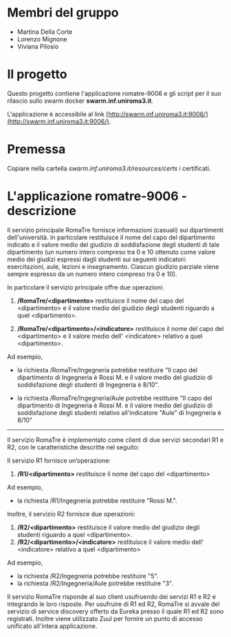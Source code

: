 # Membri del gruppo
* Martina Della Corte
* Lorenzo Mignone
* Viviana Pilosio

# Il progetto
Questo progetto contiene l'applicazione romatre-9006
e gli script per il suo rilascio sullo swarm docker **swarm.inf.uniroma3.it**. 

 L'applicazione è accessibile al link [http://swarm.inf.uniroma3.it:9006/](http://swarm.inf.uniroma3.it:9006/). 
 
# Premessa
Copiare nella cartella *swarm.inf.uniroma3.it/resources/certs* i certificati. 

# L'applicazione romatre-9006 - descrizione
Il servizio principale RomaTre fornisce informazioni (casuali) sui dipartimenti dell'università.
In particolare restituisce il nome del capo del dipartimento indicato e il valore medio del giudizio di soddisfazione degli studenti di tale dipartimento (un numero intero compreso tra 0 e 10 ottenuto come valore medio dei giudizi espressi dagli studenti sui seguenti indicatori: esercitazioni, aule, lezioni e insegnamento. Ciascun giudizio parziale viene sempre espresso da un numero intero compreso tra 0 e 10).

In particolare il servizio principale offre due operazioni:
 
1. **/RomaTre/&lt;dipartimento>** restituisce il nome del capo del &lt;dipartimento> e il valore medio del giudizio degli studenti riguardo a quel &lt;dipartimento>.

2. **/RomaTre/&lt;dipartimento>/&lt;indicatore>** restituisce il nome del capo del &lt;dipartimento> e il valore medio dell' &lt;indicatore> relativo a quel &lt;dipartimento>.

Ad esempio,

* la richiesta /RomaTre/Ingegneria potrebbe restituire "Il capo del dipartimento di Ingegneria è Rossi M. e il valore medio del giudizio di soddisfazione degli studenti di Ingegneria è 8/10".

* la richiesta /RomaTre/Ingegneria/Aule potrebbe restituire "Il capo del dipartimento di Ingegneria è Rossi M. e il valore medio del giudizio di soddisfazione degli studenti relativo all'indicatore "Aule" di Ingegneria è 8/10"

-----

Il servizio RomaTre è implementato come client di due servizi secondari R1 e R2, con le caratteristiche descritte nel seguito:

Il servizio R1 fornisce un’operazione:
1. **/R1/&lt;dipartimento>** restituisce il nome del capo del &lt;dipartimento>

Ad esempio,
* la richiesta /R1/Ingegneria potrebbe restituire "Rossi M.".

Inoltre, il servizio R2 fornisce due operazioni:
1. **/R2/&lt;dipartimento>** restituisce il valore medio del giudizio degli studenti riguardo a quel &lt;dipartimento>.
2. **/R2/&lt;dipartimento>/&lt;indicatore>** restituisce il valore medio dell' &lt;indicatore> relativo a quel &lt;dipartimento>

Ad esempio,
* la richiesta /R2/Ingegneria potrebbe restituire "5".
* la richiesta /R2/Ingegneria/Aule potrebbe restituire "3".

Il servizio RomaTre risponde al suo client usufruendo dei servizi R1 e R2 e integrando le loro risposte. Per usufruire di R1 ed R2, RomaTre si avvale del servizio di service discovery offerto da Eureka presso il quale R1 ed R2 sono registrati. Inoltre viene utilizzato Zuul per fornire un punto di accesso unificato all'intera applicazione.
